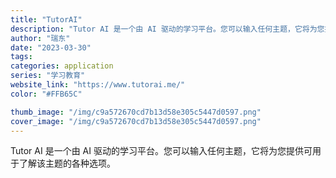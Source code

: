 ```yaml
---
title: "TutorAI"
description: "Tutor AI 是一个由 AI 驱动的学习平台。您可以输入任何主题，它将为您提供可用于了解该主题的各种选项。"
author: "瑞东"
date: "2023-03-30"
tags:
categories: application
series: "学习教育"
website_link: "https://www.tutorai.me/"
color: "#FFB65C"

thumb_image: "/img/c9a572670cd7b13d58e305c5447d0597.png"
cover_image: "/img/c9a572670cd7b13d58e305c5447d0597.png"
---
```


Tutor AI 是一个由 AI 驱动的学习平台。您可以输入任何主题，它将为您提供可用于了解该主题的各种选项。